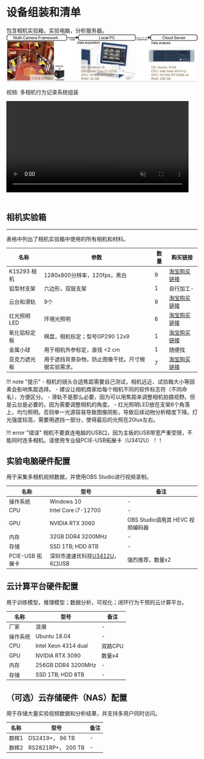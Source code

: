 # 设备组装和清单
包含相机实验箱，实验电脑，分析服务器。
![OBS Studio](../../assets/images/Fig_setup_computers.jpg)

<div class="video-item">
    <p class="video-legend">视频: 多相机行为记录系统组装</p>
    <video controls muted playsinline style="width: 480px;" data-src="../../assets/hls_videos/VideoS1_multicam_24092111/playlist.m3u8"></video>
</div>

<br>


## 相机实验箱
---
表格中列出了相机实验箱中使用的所有相机和材料。

| 名称 | 参数 | 数量 | 购买链接 |
| --- | --- | --- | --- |
| K1S293 相机 | 1280x800分辨率，120fps，黑白 | 9 | [淘宝购买链接](https://item.taobao.com/item.htm?abbucket=16&id=673966141469&mi_id=0000013g7j7UpaJ64Exz65IlngXWkLZ9sfelfsEn2X13zX8&ns=1&skuId=4847993832885&spm=a21n57.1.hoverItem.2&utparam=%7B%22aplus_abtest%22%3A%22f141c2e8af0beb2b17c50d6928369058%22%7D&xxc=taobaoSearch) |
| 铝型材支架 | 六边形，双层支架 | 1 | 自行加工- |
| 云台和滑轨 | 9个 | 9 | [淘宝购买链接](https://detail.tmall.com/item.htm?ali_refid=a3_420434_1006%3A1235740172%3AH%3Ay5eWtaTmsQXaYHDf3rdNpw%3D%3D%3Acddb45a6e952fea324f7f8ca9b58a747&ali_trackid=282_cddb45a6e952fea324f7f8ca9b58a747&id=618612474440&mi_id=00000WXWJPD9KZGe1JIPbpopt1j0eW1dCgR9iqFt5cqPX7I&mm_sceneid=1_0_473760138_0&priceTId=214784b117552392607548476e139d&skuId=4589499395015&spm=a21n57.1.hoverItem.19&utparam=%7B%22aplus_abtest%22%3A%224f075094f900fbfd5878013dac96718e%22%7D&xxc=ad_ztc) |
| 红光照明LED | 环境光照明 | 6 | [淘宝购买链接](https://detail.tmall.com/item.htm?abbucket=16&id=894491969439&mi_id=0000gIiVlXkfMSs1hqx-2s6runtTm23KD83tPFYnpdfCihI&ns=1&priceTId=2147808d17552395078942562e1572&sku_properties=1627207%3A26922829615&spm=a21n57.1.hoverItem.2&utparam=%7B%22aplus_abtest%22%3A%22b7a00053266c2f6523b7c342bd40fbe4%22%7D&xxc=taobaoSearch) |
| 氧化铝标定板 |  棋盘，相机标定；型号GP290 12x9 | 1 |[淘宝购买链接](https://item.taobao.com/item.htm?abbucket=0&id=558737448467&ns=1&spm=a21n57.1.0.0.2699523cr0RQDF) |
| 金属小球 | 用于相机外参标定，直径 <2 cm | 1 | 随便找 |
| 亚克力遮光板 | 用于遮挡背景杂物，防止图像干扰。尺寸根据实验需求。 | 7 | [淘宝购买链接](https://item.taobao.com/item.htm?id=623132143028&spm=tbpc.boughtlist.suborder_itemtitle.1.5cb72e8dIZHSFZ) |

!!! note "提示"
    - 相机的镜头合适焦距需要自己测试，相机远近、试验箱大小等因素会影响焦距选择。
    - 建议让相机商家给每个相机不同的软件标志符（不同命名），方便区分。
    - 滑轨不是那么必要，因为可以用焦距来调整相机拍摄视野。但是云台是必要的，因为需要调整相机的角度。
    - 红光照明LED放在支架6个角落上，均匀照明。否则单一光源容易导致图像阴影，导致后续动物分析精度下降。灯光强度较高，需要用遮挡一部分，使得最后的光照在20lux左右。

!!! error "错误"
    相机不要直连电脑的USB口，因为主板的USB带宽严重受限，不能同时连多相机。请使用专业级PCIE-USB拓展卡（U3412U）！！

## 实验电脑硬件配置
用于采集多相机视频数据，并使用OBS Studio进行视频录制。

| 名称 | 型号 | 备注 |
| ---- | ---- | ---- | 
| 操作系统 | Windows 10 | - |
| CPU | Intel Core i7-12700 | - |
| GPU | NVIDIA RTX 3060 | OBS Studio调用其 HEVC 视频编码器 |
| 内存 | 32GB DDR4 3200MHz | - |
| 存储 | SSD 1TB; HDD 8TB | - |
| PCIE-USB 拓展卡 | 深圳市速速优科技[U3412U](https://item.taobao.com/item.htm?abbucket=16&id=658885755395&mi_id=0000iSwRLbEyAYBCJVYfM0f7ww3y3O_0bG8EWEWZGVaHbrs&ns=1&priceTId=2147836c17552404402055026e123c&skuId=4746490928189&spm=a21n57.1.hoverItem.2&utparam=%7B%22aplus_abtest%22%3A%22bc9d0ba5e6325e017beba457917b9061%22%7D&xxc=taobaoSearch)， 6口USB | 强烈推荐，数量x2 |


## 云计算平台硬件配置
用于训练模型，推理模型；数据分析，可视化；闭环行为干预的云计算平台。

| 名称 | 型号 | 备注 |
| ---- | ---- | ---- | 
| 厂家  | 浪潮 | - |
| 操作系统 | Ubuntu 18.04 | - |
| CPU | Intel Xeon 4314 dual | 双路CPU |
| GPU | NVIDIA RTX 3090 | 数量x4 |
| 内存 | 256GB DDR4 3200MHz | - |
| 存储 | SSD 1TB; HDD 8TB | - |


## （可选）云存储硬件（NAS）配置
用于存储大量实验视频数据和分析结果，并支持多用户同时访问。

| 名称 | 型号 | 备注 |
| ---- | ---- | ---- | 
| 群辉1 | DS2419+， 96 TB| - |
| 群辉2 | RS2821RP+， 200 TB | - |


<script src="../../assets/js/hls.js" defer></script>
<script src="../../assets/js/video-player.js" defer></script>
